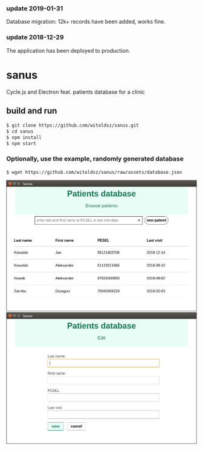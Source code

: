 ### update 2019-01-31

Database migration: 12k+ records have been added, works fine.

### update 2018-12-29

The application has been deployed to production.

# sanus
Cycle.js and Electron feat. patients database for a clinic

## build and run

    $ git clone https://github.com/witoldsz/sanus.git
    $ cd sanus
    $ npm install
    $ npm start

### Optionally, use the example, randomly generated database

    $ wget https://github.com/witoldsz/sanus/raw/assets/database.json

 ![sanus-app](https://github.com/witoldsz/sanus/raw/assets/sanus-app.png)
 ![sanus-app-edit](https://github.com/witoldsz/sanus/raw/assets/sanus-app-edit.png)
